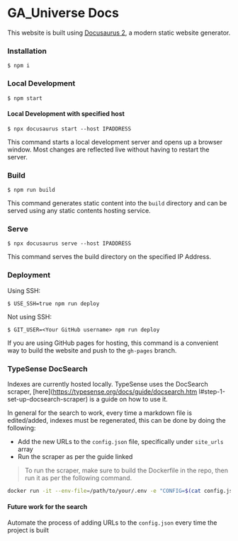 # GA_Universe Docs

This website is built using [Docusaurus 2](https://docusaurus.io/), a modern static website generator.

### Installation

```
$ npm i
```

### Local Development

```
$ npm start
```

#### Local Development with specified host

```
$ npx docusaurus start --host IPADDRESS
```

This command starts a local development server and opens up a browser window. Most changes are reflected live without having to restart the server.

### Build

```
$ npm run build
```

This command generates static content into the `build` directory and can be served using any static contents hosting service.

### Serve

```
$ npx docusaurus serve --host IPADDRESS
```

This command serves the build directory on the specified IP Address.

### Deployment

Using SSH:

```
$ USE_SSH=true npm run deploy
```

Not using SSH:

```
$ GIT_USER=<Your GitHub username> npm run deploy
```

If you are using GitHub pages for hosting, this command is a convenient way to build the website and push to the `gh-pages` branch.

### TypeSense DocSearch

Indexes are currently hosted locally. TypeSense uses the DocSearch scraper, [here](https://typesense.org/docs/guide/docsearch.htm    l#step-1-set-up-docsearch-scraper) is a guide on how to use it.

In general for the search to work, every time a markdown file is edited/added, indexes must be regenerated, this can be done by doing the following:
- Add the new URLs to the `config.json` file, specifically under `site_urls` array
- Run the scraper as per the guide linked

> To run the scraper, make sure to build the Dockerfile in the repo, then run it as per the following command.

```bash
docker run -it --env-file=/path/to/your/.env -e "CONFIG=$(cat config.json | jq -r tostring)" <IMAGE-ID>

```

#### Future work for the search

Automate the process of adding URLs to the `config.json` every time the project is built
